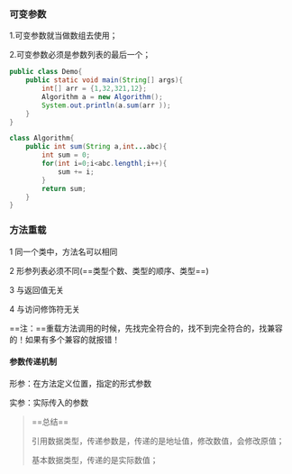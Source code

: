 ### 可变参数

1.可变参数就当做数组去使用；

2.可变参数必须是参数列表的最后一个；

```java
public class Demo{
    public static void main(String[] args){
        int[] arr = {1,32,321,12};
        Algorithm a = new Algorithm();
        System.out.println(a.sum(arr ));
    }
}

class Algorithm{
    public int sum(String a,int...abc){
        int sum = 0;
        for(int i=0;i<abc.lengthl;i++){
            sum += i;
        }
        return sum;
    }
}

```





### 方法重载

1 同一个类中，方法名可以相同

2 形参列表必须不同(==类型个数、类型的顺序、类型==)

3 与返回值无关

4 与访问修饰符无关 

==注：==重载方法调用的时候，先找完全符合的，找不到完全符合的，找兼容的！如果有多个兼容的就报错！



#### 参数传递机制

形参：在方法定义位置，指定的形式参数

实参：实际传入的参数

> ==总结==
>
> 引用数据类型，传递参数是，传递的是地址值，修改数值，会修改原值；
>
> 基本数据类型，传递的是实际数值；
